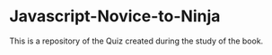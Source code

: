 # Javascript-Novice-to-Ninja

This is a repository of the Quiz created during the study of the book.
